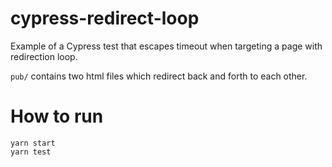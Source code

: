 # cypress-redirect-loop

Example of a Cypress test that escapes timeout when targeting a page with redirection loop.

`pub/` contains two html files which redirect back and forth to each other.

# How to run

```
yarn start
yarn test
```
